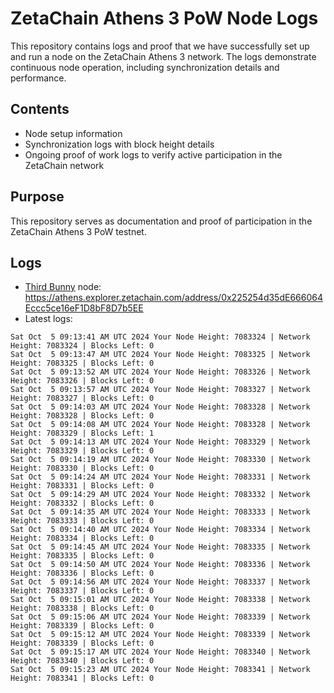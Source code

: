 # ZetaChain Athens 3 PoW Node Logs
This repository contains logs and proof that we have successfully set up and run a node on the ZetaChain Athens 3 network. The logs demonstrate continuous node operation, including synchronization details and performance.

## Contents
- Node setup information
- Synchronization logs with block height details
- Ongoing proof of work logs to verify active participation in the ZetaChain network

## Purpose
This repository serves as documentation and proof of participation in the ZetaChain Athens 3 PoW testnet.

## Logs

- [Third Bunny](https://thirdbunny.xyz/) node: https://athens.explorer.zetachain.com/address/0x225254d35dE666064Eccc5ce16eF1D8bF8D7b5EE
- Latest logs:
```
Sat Oct  5 09:13:41 AM UTC 2024 Your Node Height: 7083324 | Network Height: 7083324 | Blocks Left: 0
Sat Oct  5 09:13:47 AM UTC 2024 Your Node Height: 7083325 | Network Height: 7083325 | Blocks Left: 0
Sat Oct  5 09:13:52 AM UTC 2024 Your Node Height: 7083326 | Network Height: 7083326 | Blocks Left: 0
Sat Oct  5 09:13:57 AM UTC 2024 Your Node Height: 7083327 | Network Height: 7083327 | Blocks Left: 0
Sat Oct  5 09:14:03 AM UTC 2024 Your Node Height: 7083328 | Network Height: 7083328 | Blocks Left: 0
Sat Oct  5 09:14:08 AM UTC 2024 Your Node Height: 7083328 | Network Height: 7083329 | Blocks Left: 1
Sat Oct  5 09:14:13 AM UTC 2024 Your Node Height: 7083329 | Network Height: 7083329 | Blocks Left: 0
Sat Oct  5 09:14:19 AM UTC 2024 Your Node Height: 7083330 | Network Height: 7083330 | Blocks Left: 0
Sat Oct  5 09:14:24 AM UTC 2024 Your Node Height: 7083331 | Network Height: 7083331 | Blocks Left: 0
Sat Oct  5 09:14:29 AM UTC 2024 Your Node Height: 7083332 | Network Height: 7083332 | Blocks Left: 0
Sat Oct  5 09:14:35 AM UTC 2024 Your Node Height: 7083333 | Network Height: 7083333 | Blocks Left: 0
Sat Oct  5 09:14:40 AM UTC 2024 Your Node Height: 7083334 | Network Height: 7083334 | Blocks Left: 0
Sat Oct  5 09:14:45 AM UTC 2024 Your Node Height: 7083335 | Network Height: 7083335 | Blocks Left: 0
Sat Oct  5 09:14:50 AM UTC 2024 Your Node Height: 7083336 | Network Height: 7083336 | Blocks Left: 0
Sat Oct  5 09:14:56 AM UTC 2024 Your Node Height: 7083337 | Network Height: 7083337 | Blocks Left: 0
Sat Oct  5 09:15:01 AM UTC 2024 Your Node Height: 7083338 | Network Height: 7083338 | Blocks Left: 0
Sat Oct  5 09:15:06 AM UTC 2024 Your Node Height: 7083339 | Network Height: 7083339 | Blocks Left: 0
Sat Oct  5 09:15:12 AM UTC 2024 Your Node Height: 7083339 | Network Height: 7083339 | Blocks Left: 0
Sat Oct  5 09:15:17 AM UTC 2024 Your Node Height: 7083340 | Network Height: 7083340 | Blocks Left: 0
Sat Oct  5 09:15:23 AM UTC 2024 Your Node Height: 7083341 | Network Height: 7083341 | Blocks Left: 0
```
